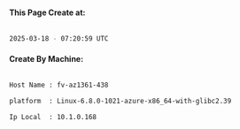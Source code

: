 
   
#### This Page Create at:

```bash

2025-03-18 - 07:20:59 UTC

```

#### Create By Machine:

```bash

Host Name : fv-az1361-438

platform  : Linux-6.8.0-1021-azure-x86_64-with-glibc2.39

Ip Local  : 10.1.0.168

```

